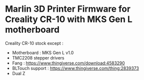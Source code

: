 # Marlin 3D Printer Firmware for Creality CR-10 with MKS Gen L motherboard

Creality CR-10 stock except :
- Motherboard : MKS Gen L v1.0
- TMC2208 stepper drivers
- Fang : https://www.thingiverse.com/download:4583290
- BLTouch support : https://www.thingiverse.com/thing:2839373
- Dual Z